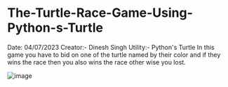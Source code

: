 # The-Turtle-Race-Game-Using-Python-s-Turtle

Date: 04/07/2023
Creator:- Dinesh Singh
Utility:-  Python's Turtle
In this game you have to bid on one of the turtle named by their color and if they wins the race then you also wins the race other wise you lost.

![image](https://github.com/Dinesh-0239/The-Turtle-Race-Game-Using-Python-s-Turtle/assets/114934305/e726f7a2-134e-4f97-a5a2-095bffa9619d)
